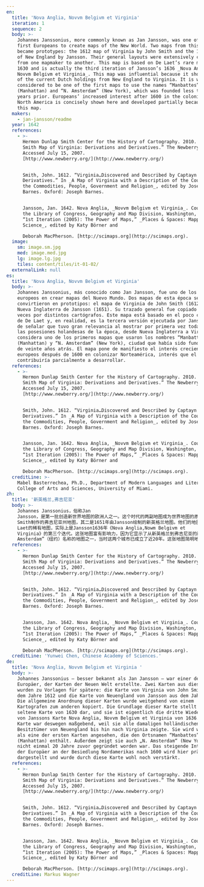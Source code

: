 ```yaml
---
en:
  title: 'Nova Anglia, Novvm Belgivm et Virginia'
  iteration: 1
  sequence: 2
  body: >-
    Johannes Janssonius, more commonly known as Jan Jansson, was one of the
    first Europeans to create maps of the New World. Two maps from this era
    became prototypes: the 1612 map of Virginia by John Smith and the 1651 map
    of New England by Jansson. Their general layouts were extensively copied
    from one mapmaker to another. This map is based on De Laet’s rare map of
    1630 and is actually the third iteration of Jansson’s 1636 _Nova Anglia,
    Novvm Belgivm et Virginia_. This map was influential because it showed all
    of the current Dutch holdings from New England to Virginia. It is widely
    considered to be one of the first maps to use the names “Manbattes”
    (Manhattan) and “N. Amsterdam” (New York), which was founded less than 20
    years prior. Europeans’ increased interest after 1600 in the colonization of
    North America is concisely shown here and developed partially because of
    this map.
  makers:
    - jan-jansson/readme
  year: 1642
  references:
    - >-
      Hermon Dunlap Smith Center for the History of Cartography. 2010. “The John
      Smith Map of Virginia: Derivations and Derivatives.” The Newberry Library.
      Accessed July 15, 2007.
      [http://www.newberry.org/](http://www.newberry.org/)


      Smith, John. 1612. “Virginia…Discovered and Described by Captayn John
      Derivatives.” In _A Map of Virginia with a Description of the Countrey,
      the Commodities, People, Government and Religion_, edited by Joseph
      Barnes. Oxford: Joseph Barnes.


      Jansson, Jan. 1642. Nova Anglia, _Novvm Belgivm et Virginia_. Courtesy of
      the Library of Congress, Geography and Map Division, Washington, DC. In
      “1st Iteration (2005): The Power of Maps,” _Places & Spaces: Mapping
      Science_, edited by Katy Börner and  

      Deborah MacPherson. [http://scimaps.org](http://scimaps.org).
  image:
    sm: image.sm.jpg
    med: image.med.jpg
    lg: image.lg.jpg
    tiles: content/tiles/it-01-02/
  externalLink: null
es:
  title: 'Nova Anglia, Novvm Belgivm et Virginia'
  body: >-
    Johannes Janssonius, más conocido como Jan Jansson, fue uno de los primeros
    europeos en crear mapas del Nuevo Mundo. Dos mapas de esta época se
    convirtieron en prototipos: el mapa de Virginia de John Smith (1612) y el de
    Nueva Inglaterra de Jansson (1651). Su trazado general fue copiado muchas
    veces por distintos cartógrafos. Este mapa está basado en el poco conocido
    de De Laet y, en realidad, es la tercera versión ejecutada por Jansson. Es
    de señalar que tuvo gran relevancia al mostrar por primera vez todas todas
    las posesiones holandesas de la época, desde Nueva Inglaterra a Virginia. Se
    considera uno de los primeros mapas que usaron los nombres “Manbattes”
    (Manhattan) y “N. Amsterdam” (New York), ciudad que había sido fundada menos
    de veinte años atrás. El mapa pone de manifiesto el interés creciente de los
    europeos después de 1600 en colonizar Norteamérica, interés que el mapa
    contribuiría parcialmente a desarrollar.
  references:
    - >-
      Hermon Dunlap Smith Center for the History of Cartography. 2010. “The John
      Smith Map of Virginia: Derivations and Derivatives.” The Newberry Library.
      Accessed July 15, 2007.
      [http://www.newberry.org/](http://www.newberry.org/)


      Smith, John. 1612. “Virginia…Discovered and Described by Captayn John
      Derivatives.” In _A Map of Virginia with a Description of the Countrey,
      the Commodities, People, Government and Religion_, edited by Joseph
      Barnes. Oxford: Joseph Barnes.


      Jansson, Jan. 1642. Nova Anglia, _Novvm Belgivm et Virginia_. Courtesy of
      the Library of Congress, Geography and Map Division, Washington, DC. In
      “1st Iteration (2005): The Power of Maps,” _Places & Spaces: Mapping
      Science_, edited by Katy Börner and  

      Deborah MacPherson. [http://scimaps.org](http://scimaps.org).
  creditLine: >-
    Mabel Basterrechea, Ph.D., Department of Modern Languages and Literatures,
    College of Arts and Sciences, University of Miami.
zh:
  title: '新英格兰,弗吉尼亚'
  body: >-
    Johannes Janssonius，俗称Jan
    Jansson，是第一批创造新世界地图的欧洲人之一。这个时代的两副地图成为世界地图的原型：其一是1612年由John
    Smith制作的弗吉尼亚州地图，其二是1651年由Jansson绘制的新英格兰地图。他们的地图原型被地图制作者广泛复制，这张地图是基于1630年De
    Laet的稀有地图，实际上是Jansson1636年《Nova Anglia,Nowm Belgivm et
    Virginia》的第三个迭代。这张地图富有影响力，因为它显示了从新英格兰到弗吉尼亚的所有荷兰占领区域。它被广泛认为是首次使用“Manbattes”（曼哈顿）和“N.
    Amsterdam”（纽约）名称的地图之一，当时这两个城市已成立了近20年。这张地图简明地显示了欧洲人在十七世纪后日益增长的对北美殖民地的兴趣。
  references:
    - >-
      Hermon Dunlap Smith Center for the History of Cartography. 2010. “The John
      Smith Map of Virginia: Derivations and Derivatives.” The Newberry Library.
      Accessed July 15, 2007.
      [http://www.newberry.org/](http://www.newberry.org/)


      Smith, John. 1612. “Virginia…Discovered and Described by Captayn John
      Derivatives.” In _A Map of Virginia with a Description of the Countrey,
      the Commodities, People, Government and Religion_, edited by Joseph
      Barnes. Oxford: Joseph Barnes.


      Jansson, Jan. 1642. Nova Anglia, _Novvm Belgivm et Virginia_. Courtesy of
      the Library of Congress, Geography and Map Division, Washington, DC. In
      “1st Iteration (2005): The Power of Maps,” _Places & Spaces: Mapping
      Science_, edited by Katy Börner and  

      Deborah MacPherson. [http://scimaps.org](http://scimaps.org).
  creditLine: 'Yunwei Chen, Chinese Academy of Sciences.'
de:
  title: 'Nova Anglia, Novvm Belgivm et Virginia '
  body: >-
    Johannes Janssonius – besser bekannt als Jan Jansson – war einer der ersten
    Europäer, der Karten der Neuen Welt erstellte. Zwei Karten aus dieser Zeit
    wurden zu Vorlagen für spätere: die Karte von Virginia von John Smith aus
    dem Jahre 1612 und die Karte von Neuengland von Jansson aus dem Jahre 1651.
    Die allgemeine Anordnung dieser Karten wurde weitgehend von einem
    Kartografen zum anderen kopiert. Die Grundlage dieser Karte stellt De Laets
    seltene Karte von 1630 dar, und sie ist eigentlich die dritte Wiederauflage
    von Janssons Karte Nova Anglia, Novvm Belgivm et Virginia von 1636. Diese
    Karte war deswegen maßgebend, weil sie alle damaligen holländischen
    Besitztümer von Neuengland bis hin nach Virginia zeigte. Sie wird weithin
    als eine der ersten Karten angesehen, die den Ortsnamen “Manbattes”
    (Manhattan) enthält. Außerdem zeigt sie auch „N. Amsterdam“ (New York), das
    nicht einmal 20 Jahre zuvor gegründet worden war. Das steigende Interesse
    der Europäer an der Besiedlung Nordamerikas nach 1600 wird hier prägnant
    dargestellt und wurde durch diese Karte wohl noch verstärkt.
  references:
    - >-
      Hermon Dunlap Smith Center for the History of Cartography. 2010. “The John
      Smith Map of Virginia: Derivations and Derivatives.” The Newberry Library.
      Accessed July 15, 2007.
      [http://www.newberry.org/](http://www.newberry.org/)


      Smith, John. 1612. “Virginia…Discovered and Described by Captayn John
      Derivatives.” In _A Map of Virginia with a Description of the Countrey,
      the Commodities, People, Government and Religion_, edited by Joseph
      Barnes. Oxford: Joseph Barnes.


      Jansson, Jan. 1642. Nova Anglia, _Novvm Belgivm et Virginia_. Courtesy of
      the Library of Congress, Geography and Map Division, Washington, DC. In
      “1st Iteration (2005): The Power of Maps,” _Places & Spaces: Mapping
      Science_, edited by Katy Börner and  

      Deborah MacPherson. [http://scimaps.org](http://scimaps.org).
  creditLine: Markus Wagner
---
```

